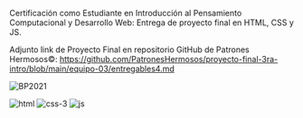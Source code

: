 Certificación como Estudiante en Introducción al Pensamiento Computacional y Desarrollo Web: Entrega de proyecto final en HTML, CSS y JS.

Adjunto link de Proyecto Final en repositorio GitHub de Patrones Hermosos©: https://github.com/PatronesHermosos/proyecto-final-3ra-intro/blob/main/equipo-03/entregables4.md

![BP2021](https://user-images.githubusercontent.com/91509952/187061848-3944297b-8d77-455f-a4ed-84597e9b04f7.jpg)

![html](https://user-images.githubusercontent.com/91509952/187062068-d270ec23-b4cf-4786-91a0-d04b19dffd31.png) 
![css-3](https://user-images.githubusercontent.com/91509952/187062074-285c7d3a-e877-47d6-9088-e937e22d40cc.png) 
![js](https://user-images.githubusercontent.com/91509952/187062088-06465c3c-5e8e-4d42-adb3-6fdd441cb80f.png)
